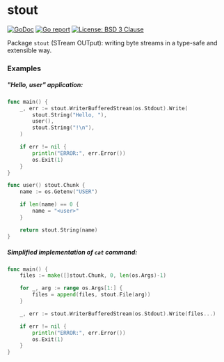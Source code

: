 # stout

[![GoDoc](https://godoc.org/github.com/maxim2266/stout?status.svg)](https://godoc.org/github.com/maxim2266/stout)
[![Go report](http://goreportcard.com/badge/maxim2266/stout)](http://goreportcard.com/report/maxim2266/stout)
[![License: BSD 3 Clause](https://img.shields.io/badge/License-BSD_3--Clause-yellow.svg)](https://opensource.org/licenses/BSD-3-Clause)

Package `stout` (STream OUTput): writing byte streams in a type-safe and extensible way.

### Examples

##### "Hello, user" application:
```Go
func main() {
	_, err := stout.WriterBufferedStream(os.Stdout).Write(
		stout.String("Hello, "),
		user(),
		stout.String("!\n"),
	)

	if err != nil {
		println("ERROR:", err.Error())
		os.Exit(1)
	}
}

func user() stout.Chunk {
	name := os.Getenv("USER")

	if len(name) == 0 {
		name = "<user>"
	}

	return stout.String(name)
}
```

##### Simplified implementation of `cat` command:
```Go
func main() {
	files := make([]stout.Chunk, 0, len(os.Args)-1)

	for _, arg := range os.Args[1:] {
		files = append(files, stout.File(arg))
	}

	_, err := stout.WriterBufferedStream(os.Stdout).Write(files...)

	if err != nil {
		println("ERROR:", err.Error())
		os.Exit(1)
	}
}
```
